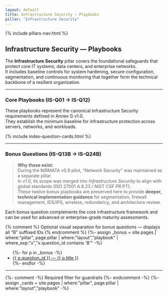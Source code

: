 ```yaml
---
layout: default
title: Infrastructure Security — Playbooks
pillar: "Infrastructure Security"
---
```


{% include pillars-nav.html %}

## Infrastructure Security — Playbooks

The **Infrastructure Security** pillar covers the foundational safeguards that protect core IT systems, data centers, and enterprise networks.  
It includes baseline controls for system hardening, secure configuration, segmentation, and continuous monitoring that together form the technical backbone of a resilient organization.

---

### Core Playbooks (IS-Q01 → IS-Q12)
These playbooks represent the canonical Infrastructure Security requirements defined in Annex G v1.0.  
They establish the minimum baseline for infrastructure protection across servers, networks, and workloads.

{% include index-question-cards.html %}

---

### Bonus Questions (IS-Q13B → IS-Q24B)

> **Why these exist:**  
> During the NIRMATA v0.9 pilot, “Network Security” was maintained as a separate pillar.  
> In v1.0, its scope was merged into *Infrastructure Security* to align with global standards (ISO 27001 A.8.23 / NIST CSF PR.PT).  
> These twelve bonus playbooks are preserved here to provide **deeper, technical implementation guidance** for segmentation, firewall management, IDS/IPS, wireless, redundancy, and architecture review.

Each bonus question complements the core infrastructure framework and can be used for advanced or enterprise-grade maturity assessments.

{% comment %}
Optional visual separation for bonus questions — displays all “B” suffixed IDs
{% endcomment %}
{%- assign _bonus = site.pages
   | where:"pillar", page.pillar
   | where:"layout","playbook"
   | where_exp:"x","x.question_id contains 'B'" -%}

<ul class="bonus-list">
  {%- for p in _bonus -%}
  <li><a href="{{ p.url | relative_url }}">{{ p.question_id }} — {{ p.title }}</a></li>
  {%- endfor -%}
</ul>

---

{%- comment -%} Required filter for guardrails {%- endcomment -%}
{%- assign _cards = site.pages
   | where:"pillar", page.pillar
   | where:"layout","playbook" -%}

